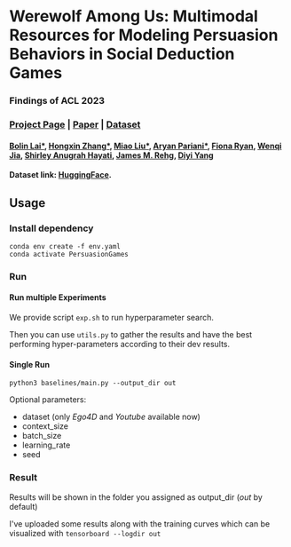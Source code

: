 # Werewolf Among Us: Multimodal Resources for Modeling Persuasion Behaviors in Social Deduction Games

### Findings of ACL 2023

### [Project Page](https://bolinlai.github.io/projects/Werewolf-Among-Us/) | [Paper](https://aclanthology.org/2023.findings-acl.411.pdf) | [Dataset](https://huggingface.co/datasets/bolinlai/Werewolf-Among-Us)

#### [Bolin Lai*](https://bolinlai.github.io/), [Hongxin Zhang*](https://icefoxzhx.github.io/), [Miao Liu*](https://aptx4869lm.github.io/), [Aryan Pariani*](https://scholar.google.com/citations?hl=en&user=EnC_6s0AAAAJ), [Fiona Ryan](https://fkryan.github.io/), [Wenqi Jia](https://vjwq.github.io/), [Shirley Anugrah Hayati](https://www.shirley.id/), [James M. Rehg](https://rehg.org/), [Diyi Yang](https://cs.stanford.edu/~diyiy/)

**Dataset link: [HuggingFace](https://huggingface.co/datasets/bolinlai/Werewolf-Among-Us).**


## Usage
### Install dependency
```
conda env create -f env.yaml
conda activate PersuasionGames
```


### Run

#### Run multiple Experiments
We provide script `exp.sh` to run hyperparameter search.

Then you can use `utils.py` to gather the results and have the best performing hyper-parameters according to their dev results.

#### Single Run
`python3 baselines/main.py --output_dir out`

Optional parameters:
- dataset (only _Ego4D_ and _Youtube_ available now)
- context_size
- batch_size
- learning_rate
- seed

### Result
Results will be shown in the folder you assigned as output_dir (_out_ by default)

I've uploaded some results along with the training curves which can be visualized with 
`tensorboard --logdir out`
